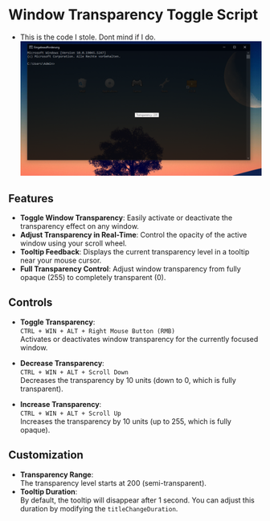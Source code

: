 # Window Transparency Toggle Script

- This is the code I stole. Dont mind if I do.
![Transparency Toggle](./screenshot.PNG)

## Features
- **Toggle Window Transparency**: Easily activate or deactivate the transparency effect on any window.
- **Adjust Transparency in Real-Time**: Control the opacity of the active window using your scroll wheel.
- **Tooltip Feedback**: Displays the current transparency level in a tooltip near your mouse cursor.
- **Full Transparency Control**: Adjust window transparency from fully opaque (255) to completely transparent (0).

## Controls
- **Toggle Transparency**:  
  `CTRL + WIN + ALT + Right Mouse Button (RMB)`  
  Activates or deactivates window transparency for the currently focused window. 

- **Decrease Transparency**:  
  `CTRL + WIN + ALT + Scroll Down`  
  Decreases the transparency by 10 units (down to 0, which is fully transparent).

- **Increase Transparency**:  
  `CTRL + WIN + ALT + Scroll Up`  
  Increases the transparency by 10 units (up to 255, which is fully opaque).

## Customization

- **Transparency Range**:  
  The transparency level starts at 200 (semi-transparent). 
- **Tooltip Duration**:  
  By default, the tooltip will disappear after 1 second.
  You can adjust this duration by modifying the `titleChangeDuration`.